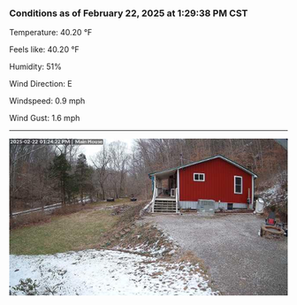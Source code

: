 ### Conditions as of February 22, 2025 at 1:29:38 PM CST 

Temperature: 40.20 &deg;F

Feels like: 40.20 &deg;F

Humidity: 51%

Wind Direction: E

Windspeed: 0.9 mph

Wind Gust: 1.6 mph

---

<img src="./images/latest.jpeg"/>

